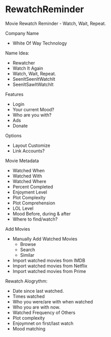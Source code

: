 # RewatchReminder
Movie Rewatch Reminder - Watch, Wait, Repeat.

Company Name
- White Of Way Technology

Name Idea:
- Rewatcher
- Watch It Again
- Watch, Wait, Repeat.
- SeenItSeenItWatchIt
- SeenItSawItWatchIt

Features
- Login
- Your current Mood?
- Who are you with?
- Ads
- Donate

Options
- Layout Customize
- Link Accounts?

Movie Metadata
- Watched When
- Watched With
- Watched Where
- Percent Completed
- Enjoyment Level
- Plot Complexity
- Plot Comprehension
- LOL Level
- Mood Before, during & after
- Where to find/watch?

Add Movies

- Manually Add Watched Movies
  - Browse
  - Search
  - Similar
- Import watched movies from IMDB
- Import watched movies from Netflix
- Import watched movies from Prime

Rewatch Alogrythm:

- Date since last watched.
- Times watched
- Who you were/are with when watched
- Who you are with now.
- Watched Frequency of Others
- Plot complexity
- Enjoymnet on first/last watch
- Mood matching
